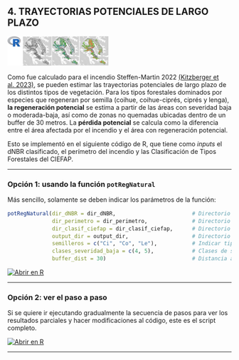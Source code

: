 
## **4. TRAYECTORIAS POTENCIALES DE LARGO PLAZO**

<img src="https://github.com/romina-gonzalez-musso/Severidad_incendios/blob/main/_images/6_Trayectorias.png" width="45%" />

Como fue calculado para el incendio Steffen-Martin 2022 [(Kitzberger et
al. 2023)](https://www.nahuelhuapi.gov.ar/multimedios/macroscopia_11.pdf),
se pueden estimar las trayectorias potenciales de largo plazo de los
distintos tipos de vegetación. Para los tipos forestales dominados por
especies que regeneran por semilla (coihue, coihue-ciprés, ciprés y
lenga), **la regeneración potencial** se estima a partir de las áreas
con severidad baja o moderada-baja, así como de zonas no quemadas
ubicadas dentro de un buffer de 30 metros. La **pérdida potencial** se
calcula como la diferencia entre el área afectada por el incendio y el
área con regeneración potencial.

Esto se implementó en el siguiente código de R, que tiene como *inputs*
el dNBR clasificado, el perímetro del incendio y las Clasificación de
Tipos Forestales del CIEFAP.

------------------------------------------------------------------------

### **Opción 1: usando la función `potRegNatural`**

Más sencillo, solamente se deben indicar los parámetros de la función:

``` r
potRegNatural(dir_dNBR = dir_dNBR,                        # Directorio donde está el dNBR (.tif)
              dir_perimetro = dir_perimetro,              # Directorio donde está el perímetro (.shp)
              dir_clasif_ciefap = dir_clasif_ciefap,      # Directorio donde está la Clasif. CIEFAP (.shp)
              output_dir = output_dir,                    # Directorio de salida de resultados
              semilleros = c("Ci", "Co", "Le"),           # Indicar tipos ftales semilleros
              clases_severidad_baja = c(4, 5),            # Clases de severidad baja (4) y moderada-baja (5)
              buffer_dist = 30)                           # Distancia a semilleros de baja severidad
```

[![Abrir en
R](https://img.shields.io/badge/Abrir_en-R-276DC3?logo=R&logoColor=white)](https://github.com/romina-gonzalez-musso/Severidad_incendios/blob/main/Py_R/GEE_dNBR_5_Regeneracion_perdida_potencial_funcion.R)

------------------------------------------------------------------------

### **Opción 2: ver el paso a paso**

Si se quiere ir ejecutando gradualmente la secuencia de pasos para ver
los resultados parciales y hacer modificaciones al código, este es el
script completo.

[![Abrir en
R](https://img.shields.io/badge/Abrir_en-R-276DC3?logo=R&logoColor=white)](https://github.com/romina-gonzalez-musso/Severidad_incendios/blob/main/Py_R/GEE_dNBR_5_Regeneracion_perdida_potencial_paso_a_paso.R)

------------------------------------------------------------------------
